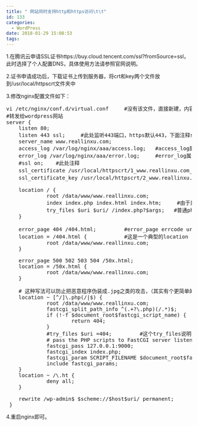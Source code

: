 ```yaml
---
title: " 网站同时支持http和https访问\t\t"
id: 133
categories:
  - WordPress
date: 2018-01-29 15:08:53
tags:
---
```


1.在腾讯云申请SSL证书https://buy.cloud.tencent.com/ssl?fromSource=ssl，此时选择了个人配置DNS，具体使用方法请参照官网说明。

2.证书申请成功后，下载证书上传到服务器，将crt和key两个文件放到/usr/local/httpscrt文件夹中

3.修改nginx配置文件如下：
<pre class="lang:default decode:true ">vi /etc/nginx/conf.d/virtual.conf     #没有该文件，直接新建，内容如下
#转发给wordpress网站
server {
    listen 80;
    listen 443 ssl;     #此处监听443端口，https默认443，下面注释ssl on同时支持http和https
    server_name www.reallinxu.com;        
    access_log /var/log/nginx/aaa/access.log;   #access_log属于ngx_http_log_module的设置, 缺省level为info
    error_log /var/log/nginx/aaa/error.log;     #error_log属于core module, 缺省的level是error 
    #ssl on;    #此处注释
    ssl_certificate /usr/local/httpscrt/1_www.reallinxu.com_bundle.crt;  #证书位置
    ssl_certificate_key /usr/local/httpscrt/2_www.reallinxu.com.key;   #key位置

    location / {
             root /data/www/www.reallinxu.com;
             index index.php index.html index.htm;     #由于是PHP类型的动态页面为主，所以把index.php放在前面效率会更高些
             try_files $uri $uri/ /index.php?$args;   #普通php网站因为没有rewrite的话，这个不需要
    }

    error_page 404 /404.html;         #error_page errcode uri (也就是说出现了404错误，会请求/404.html)
    location = /404.html {            #这是一个典型的location
             root /data/www/www.reallinxu.com;
    }

    error_page 500 502 503 504 /50x.html;
    location = /50x.html {
             root /data/www/www.reallinxu.com;
    }

    # 这种写法可以防止把恶意程序伪装成.jpg之类的攻击，（其实有个更简单的方法，就是把php.ini中的cgi.fix_pathinfo=0，但有时候简单的修改cgi.fix_pathinfo会造成有的php脚本出错)
    location ~ [^/]\.php(/|$) {
             root /data/www/www.reallinxu.com;
             fastcgi_split_path_info ^(.+?\.php)(/.*)$;
             if (!-f $document_root$fastcgi_script_name) {
                     return 404;
             }
             #try_files $uri =404;         #这个try_files说明：对于.php文件，直接执行$uri, 如果找不到这个$uri,直接给出404错误，（和 location / 定义不同！），主要是为了防止 伪装成图片的攻击  (目前看，最安全的方式，是用上面那一句话，官方推荐的）
             # pass the PHP scripts to FastCGI server listening on 127.0.0.1:9000
             fastcgi_pass 127.0.0.1:9000;
             fastcgi_index index.php;
             fastcgi_param SCRIPT_FILENAME $document_root$fastcgi_script_name;
             include fastcgi_params;
    }
    location ~ /\.ht {
             deny all;
    }

    rewrite /wp-admin$ $scheme://$host$uri/ permanent;
 }
</pre>
4.重启nginx即可。